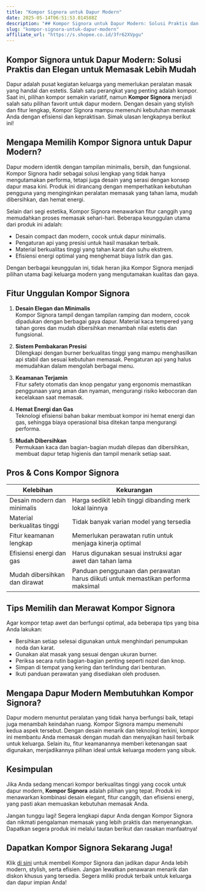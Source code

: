 ```yaml
---
title: "Kompor Signora untuk Dapur Modern"
date: 2025-05-14T06:51:53.014588Z
description: "## Kompor Signora untuk Dapur Modern: Solusi Praktis dan Elegan untuk Memasak Lebih Mudah..."
slug: "kompor-signora-untuk-dapur-modern"
affiliate_url: "https://s.shopee.co.id/3fr62XVpgu"
---
```

## Kompor Signora untuk Dapur Modern: Solusi Praktis dan Elegan untuk Memasak Lebih Mudah

Dapur adalah pusat kegiatan keluarga yang memerlukan peralatan masak yang handal dan estetis. Salah satu perangkat yang penting adalah kompor. Saat ini, pilihan kompor semakin variatif, namun **Kompor Signora** menjadi salah satu pilihan favorit untuk dapur modern. Dengan desain yang stylish dan fitur lengkap, Kompor Signora mampu memenuhi kebutuhan memasak Anda dengan efisiensi dan kepraktisan. Simak ulasan lengkapnya berikut ini!

## Mengapa Memilih Kompor Signora untuk Dapur Modern?

Dapur modern identik dengan tampilan minimalis, bersih, dan fungsional. Kompor Signora hadir sebagai solusi lengkap yang tidak hanya mengutamakan performa, tetapi juga desain yang serasi dengan konsep dapur masa kini. Produk ini dirancang dengan memperhatikan kebutuhan pengguna yang menginginkan peralatan memasak yang tahan lama, mudah dibersihkan, dan hemat energi.

Selain dari segi estetika, Kompor Signora menawarkan fitur canggih yang memudahkan proses memasak sehari-hari. Beberapa keunggulan utama dari produk ini adalah:

- Desain compact dan modern, cocok untuk dapur minimalis.
- Pengaturan api yang presisi untuk hasil masakan terbaik.
- Material berkualitas tinggi yang tahan karat dan suhu ekstrem.
- Efisiensi energi optimal yang menghemat biaya listrik dan gas.

Dengan berbagai keunggulan ini, tidak heran jika Kompor Signora menjadi pilihan utama bagi keluarga modern yang mengutamakan kualitas dan gaya.

## Fitur Unggulan Kompor Signora

1. **Desain Elegan dan Minimalis**  
Kompor Signora tampil dengan tampilan ramping dan modern, cocok dipadukan dengan berbagai gaya dapur. Material kaca tempered yang tahan gores dan mudah dibersihkan menambah nilai estetis dan fungsional.

2. **Sistem Pembakaran Presisi**  
Dilengkapi dengan burner berkualitas tinggi yang mampu menghasilkan api stabil dan sesuai kebutuhan memasak. Pengaturan api yang halus memudahkan dalam mengolah berbagai menu.

3. **Keamanan Terjamin**  
Fitur safety otomatis dan knop pengatur yang ergonomis memastikan penggunaan yang aman dan nyaman, mengurangi risiko kebocoran dan kecelakaan saat memasak.

4. **Hemat Energi dan Gas**  
Teknologi efisiensi bahan bakar membuat kompor ini hemat energi dan gas, sehingga biaya operasional bisa ditekan tanpa mengurangi performa.

5. **Mudah Dibersihkan**  
Permukaan kaca dan bagian-bagian mudah dilepas dan dibersihkan, membuat dapur tetap higienis dan tampil menarik setiap saat.

## Pros & Cons Kompor Signora

| Kelebihan                                   | Kekurangan                                |
|----------------------------------------------|-------------------------------------------|
| Desain modern dan minimalis                | Harga sedikit lebih tinggi dibanding merk lokal lainnya |
| Material berkualitas tinggi               | Tidak banyak varian model yang tersedia  |
| Fitur keamanan lengkap                    | Memerlukan perawatan rutin untuk menjaga kinerja optimal |
| Efisiensi energi dan gas               | Harus digunakan sesuai instruksi agar awet dan tahan lama |
| Mudah dibersihkan dan dirawat          | Panduan penggunaan dan perawatan harus diikuti untuk memastikan performa maksimal |

## Tips Memilih dan Merawat Kompor Signora

Agar kompor tetap awet dan berfungsi optimal, ada beberapa tips yang bisa Anda lakukan:

- Bersihkan setiap selesai digunakan untuk menghindari penumpukan noda dan karat.
- Gunakan alat masak yang sesuai dengan ukuran burner.
- Periksa secara rutin bagian-bagian penting seperti nozel dan knop.
- Simpan di tempat yang kering dan terlindung dari benturan.
- Ikuti panduan perawatan yang disediakan oleh produsen.

## Mengapa Dapur Modern Membutuhkan Kompor Signora?

Dapur modern menuntut peralatan yang tidak hanya berfungsi baik, tetapi juga menambah keindahan ruang. Kompor Signora mampu memenuhi kedua aspek tersebut. Dengan desain menarik dan teknologi terkini, kompor ini membantu Anda memasak dengan mudah dan menyajikan hasil terbaik untuk keluarga. Selain itu, fitur keamanannya memberi ketenangan saat digunakan, menjadikannya pilihan ideal untuk keluarga modern yang sibuk.

## Kesimpulan

Jika Anda sedang mencari kompor berkualitas tinggi yang cocok untuk dapur modern, **Kompor Signora** adalah pilihan yang tepat. Produk ini menawarkan kombinasi desain elegant, fitur canggih, dan efisiensi energi, yang pasti akan memuaskan kebutuhan memasak Anda.

Jangan tunggu lagi! Segera lengkapi dapur Anda dengan Kompor Signora dan nikmati pengalaman memasak yang lebih praktis dan menyenangkan. Dapatkan segera produk ini melalui tautan berikut dan rasakan manfaatnya!

## Dapatkan Kompor Signora Sekarang Juga!

Klik [di sini](https://s.shopee.co.id/3fr62XVpgu) untuk membeli Kompor Signora dan jadikan dapur Anda lebih modern, stylish, serta efisien. Jangan lewatkan penawaran menarik dan diskon khusus yang tersedia. Segera miliki produk terbaik untuk keluarga dan dapur impian Anda!